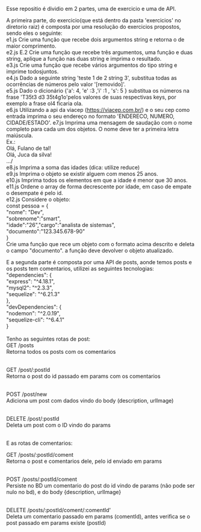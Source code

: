 ﻿Esse repositio é dividio em 2 partes, uma de exercicio e uma de API.<br>

A primeira parte, do exercicio(que está dentro da pasta 'exercicios' no diretorio raiz) é composta por uma resolução do exercicios propostos, sendo eles o seguinte:<br>
e1.js Crie uma função que recebe dois argumentos string e retorna o de maior comprimento.<br>
e2.js E.2 Crie uma função que recebe três argumentos, uma função e duas string, aplique a função nas duas string e imprima o resultado.<br>
e3.js Crie uma função que recebe vários argumentos do tipo string e imprime todosjuntos.<br>
e4.js Dado a seguinte string 'teste 1 de 2 string 3', substitua todas as ocorrências de números pelo valor '[removido]'.<br>
e5.js Dado o dicionário {'a': 4, 'e' :3 ,'i' :1 , 's': 5 } substitua os números na frase 'T35t3 d3 35t4g1o'pelos valores de suas respectivas keys, por exemplo a frase ol4 ficaria ola.<br>
e6.js Utilizando a api da viacep (https://viacep.com.br/) e o seu cep como entrada imprima o seu endereço no formato 'ENDERECO, NUMERO, CIDADE/ESTADO'.
e7.js Imprima uma mensagem de saudação com o nome completo para cada um dos objetos. O nome deve ter a primeira letra maiúscula.<br>
Ex.:<br>
Olá, Fulano de tal!<br>
Olá, Juca da silva!<br>
.../<br>
e8.js Imprima a soma das idades (dica: utilize reduce)<br>
e9.js Imprima o objeto se existir alguem com menos 25 anos.<br>
e10.js Imprima todos os elementos em que a idade é menor que 30 anos.<br>
e11.js Ordene o array de forma decrescente por idade, em caso de empate o desempate é pelo id.<br>
e12.js Considere o objeto:<br>
const pessoa = {<br>
"nome": "Dev",<br>
"sobrenome":"smart",<br>
"idade":"26","cargo":"analista de sistemas",<br>
"documento":"123.345.678-90"<br>
}<br>
Crie uma função que rece um objeto com o formato acima descrito e deleta o campo "documento". a função deve devolver o objeto atualizado.<br>

E a segunda parte é composta por uma API de posts, aonde temos posts e os posts tem comentarios, utilizei as seguintes tecnologias:<br>
"dependencies": {<br>
    "express": "^4.18.1",<br>
    "mysql2": "^2.3.3",<br>
    "sequelize": "^6.21.3"<br>
  },<br>
  "devDependencies": {<br>
    "nodemon": "^2.0.19",<br>
    "sequelize-cli": "^6.4.1"<br>
  }<br>
<br>
Tenho as seguintes rotas de post:<br>
GET /posts<br>
Retorna todos os posts com os comentarios<br><br>

GET /post/:postId<br>
Retorna o post do id passado em params com os comentarios<br><br>

POST /post/new<br>
Adiciona um post com dados vindo do body (description, urlImage)<br><br>

DELETE /post/:postId<br>
Deleta um post com o ID vindo do params<br><br>

E as rotas de comentarios:<br>

GET /posts/:postId/coment<br>
Retorna o post e comentarios dele, pelo id enviado em params <br><br>

POST /posts/:postId/coment<br>
Persiste no BD um comentario do post do id vindo de params (não pode ser nulo no bd), e do body {description, urlImage} <br><br>

DELETE /posts/:postId/coment/:comentId'<br>
Deleta um comentario passado em params (comentId), antes verifica se o post passado em params existe (postId)
